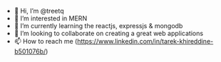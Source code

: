 - 👋 Hi, I’m @treetq
- 👀 I’m interested in MERN
- 🌱 I’m currently learning the reactjs, expressjs & mongodb
- 💞️ I’m looking to collaborate on creating a great web applications
- 📫 How to reach me (https://www.linkedin.com/in/tarek-khireddine-b501076b/)

<!---
treetq/treetq is a ✨ special ✨ repository because its `README.md` (this file) appears on your GitHub profile.
You can click the Preview link to take a look at your changes.
--->
